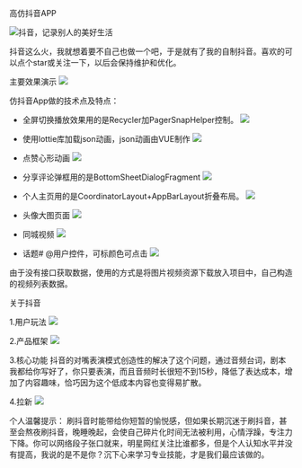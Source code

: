 高仿抖音APP

![抖音，记录别人的美好生活](https://upload-images.jianshu.io/upload_images/8669504-3293ef3c6d1d27d3.png?imageMogr2/auto-orient/strip%7CimageView2/2/w/800)

抖音这么火，我就想着要不自己也做一个吧，于是就有了我的自制抖音。喜欢的可以点个star或关注一下，以后会保持维护和优化。


主要效果演示
![](https://upload-images.jianshu.io/upload_images/8669504-5f63ca6bf575707f.gif?imageMogr2/auto-orient/strip)

仿抖音App做的技术点及特点：
- 全屏切换播放效果用的是Recycler加PagerSnapHelper控制。
![](https://upload-images.jianshu.io/upload_images/8669504-e0830fc715f87cb2.gif?imageMogr2/auto-orient/strip)


- 使用lottie库加载json动画，json动画由VUE制作
![](https://upload-images.jianshu.io/upload_images/8669504-dd45e579a049a9c3.gif?imageMogr2/auto-orient/strip)


- 点赞心形动画
![](https://upload-images.jianshu.io/upload_images/8669504-fccfa86f71641144.gif?imageMogr2/auto-orient/strip)


- 分享评论弹框用的是BottomSheetDialogFragment
![](https://upload-images.jianshu.io/upload_images/8669504-edd6777f1ba8733a.gif?imageMogr2/auto-orient/strip)


- 个人主页用的是CoordinatorLayout+AppBarLayout折叠布局。
![](https://upload-images.jianshu.io/upload_images/8669504-ca63d12612869f5d.gif?imageMogr2/auto-orient/strip)


- 头像大图页面
![](https://upload-images.jianshu.io/upload_images/8669504-94434ff349aec811.gif?imageMogr2/auto-orient/strip)


- 同城视频
![](https://upload-images.jianshu.io/upload_images/8669504-fb5e3e9ad10cd1c5.gif?imageMogr2/auto-orient/strip)


- 话题# @用户控件，可标颜色可点击
![](https://upload-images.jianshu.io/upload_images/8669504-475553d2484c356a.png?imageMogr2/auto-orient/strip%7CimageView2/2/w/400)


由于没有接口获取数据，使用的方式是将图片视频资源下载放入项目中，自己构造的视频列表数据。

关于抖音

1.用户玩法
![](https://upload-images.jianshu.io/upload_images/8669504-18e92aa34cdebc9d.png?imageMogr2/auto-orient/strip%7CimageView2/2/w/800)


2.产品框架
![](https://upload-images.jianshu.io/upload_images/8669504-a39d675b64260dd5.png?imageMogr2/auto-orient/strip%7CimageView2/2/w/800)


3.核心功能
抖音的对嘴表演模式创造性的解决了这个问题，通过音频台词，剧本我都给你写好了，你只要表演，而且音频时长很短不到15秒，降低了表达成本，增加了内容趣味，恰巧因为这个低成本内容也变得易扩散。


4.拉新
![](https://upload-images.jianshu.io/upload_images/8669504-ff8114efb2a74747.png?imageMogr2/auto-orient/strip%7CimageView2/2/w/800)


个人温馨提示：
刷抖音时能带给你短暂的愉悦感，但如果长期沉迷于刷抖音，甚至会熬夜刷抖音，晚睡晚起，会使自己碎片化时间无法被利用，心情浮躁，专注力下降。你可以网络段子张口就来，明星网红关注比谁都多，但是个人认知水平并没有提高，我说的是不是你？沉下心来学习专业技能，才是我们最应该做的。




